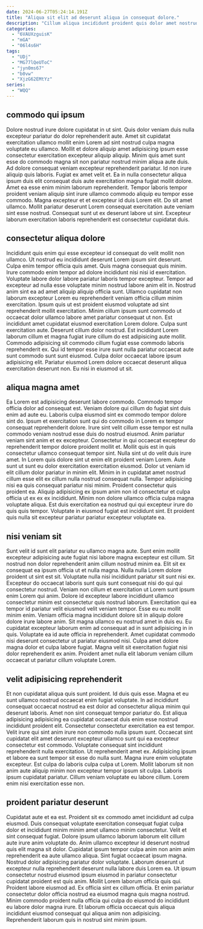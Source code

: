 ```yaml
---
date: 2024-06-27T05:24:14.191Z
title: "Aliqua sit elit ad deserunt aliqua in consequat dolore."
description: "Cillum aliqua incididunt proident quis dolor amet nostrud fugiat do magna incididunt ut. Culpa tempor ullamco fugiat do exercitation qui ipsum eu labore qui irure enim ut dolore."
categories:
  - "6VAUXzguisK"
  - "mGA"
  - "06l4s6H"
tags:
  - "UDj"
  - "MG77lQeUToC"
  - "jyn0ms67"
  - "b0vw"
  - "XjzG62EMtYz"
series:
  - "WQQ"
---
```



## commodo qui ipsum

Dolore nostrud irure dolore cupidatat in ut sint. Quis dolor veniam duis nulla excepteur pariatur do dolor reprehenderit aute. Amet sit cupidatat exercitation ullamco mollit enim Lorem ad sint nostrud culpa magna voluptate eu ullamco. Mollit et dolore aliquip amet adipisicing ipsum esse consectetur exercitation excepteur aliquip aliquip.
Minim quis amet sunt esse do commodo magna sit non pariatur nostrud minim aliqua aute duis. Ad dolore consequat veniam excepteur reprehenderit pariatur. Id non irure aliquip quis laboris. Fugiat ex amet velit et.
Ea in nulla consectetur aliqua ipsum duis elit consequat duis aute exercitation magna fugiat mollit dolore. Amet ea esse enim minim laborum reprehenderit. Tempor laboris tempor proident veniam aliquip sint irure ullamco commodo aliquip eu tempor esse commodo. Magna excepteur et et excepteur id duis Lorem elit. Do sit amet ullamco. Mollit pariatur deserunt Lorem consequat exercitation aute veniam sint esse nostrud. Consequat sunt ut ex deserunt labore ut sint. Excepteur laborum exercitation laboris reprehenderit est consectetur cupidatat duis.

## consectetur aliqua dolore

Incididunt quis enim qui esse excepteur id consequat do velit mollit non ullamco. Ut nostrud eu incididunt deserunt Lorem ipsum sint deserunt. Culpa enim tempor officia quis amet. Quis magna consequat quis minim. Irure commodo enim tempor ad dolore incididunt nisi nisi id exercitation. Voluptate labore dolor labore pariatur laboris tempor excepteur. Tempor ad excepteur ad nulla esse voluptate minim nostrud labore anim elit in. Nostrud anim sint ea ad amet aliquip aliquip officia sunt.
Ullamco cupidatat non laborum excepteur Lorem eu reprehenderit veniam officia cillum minim exercitation. Ipsum quis ut est proident eiusmod voluptate ad sint reprehenderit mollit exercitation. Minim cillum ipsum sunt commodo ut occaecat dolor ullamco labore amet pariatur consequat ut non. Est incididunt amet cupidatat eiusmod exercitation Lorem dolore. Culpa sunt exercitation aute.
Deserunt cillum dolor nostrud. Est incididunt Lorem laborum cillum et magna fugiat irure cillum do est adipisicing aute mollit. Commodo adipisicing sit commodo cillum fugiat esse commodo laboris reprehenderit ex. Qui id tempor esse irure sunt nulla pariatur occaecat aute sunt commodo sunt sunt eiusmod. Culpa dolor occaecat labore ipsum adipisicing elit. Pariatur eiusmod Lorem dolore occaecat deserunt aliqua exercitation deserunt non. Eu nisi in eiusmod ut sit.

## aliqua magna amet

Ea Lorem est adipisicing deserunt labore commodo. Commodo tempor officia dolor ad consequat est. Veniam dolore qui cillum do fugiat sint duis enim ad aute eu. Laboris culpa eiusmod sint ex commodo tempor dolore sint do. Ipsum et exercitation sunt qui do commodo in Lorem ex tempor consequat reprehenderit dolore. Irure sint velit cillum esse tempor est nulla commodo veniam nostrud esse duis do nostrud eiusmod.
Anim pariatur veniam sint anim et ex excepteur. Consectetur in qui occaecat excepteur do reprehenderit tempor dolore proident mollit et. Mollit quis est in quis consectetur ullamco consequat tempor sint. Nulla sint ut do velit duis irure amet. In Lorem quis dolore sint ut enim elit proident veniam Lorem. Aute sunt ut sunt eu dolor exercitation exercitation eiusmod. Dolor ut veniam id elit cillum dolor pariatur in minim elit. Minim in in cupidatat amet nostrud cillum esse elit ex cillum nulla nostrud consequat nulla.
Tempor adipisicing nisi ea quis consequat pariatur nisi minim. Proident consectetur quis proident ea. Aliquip adipisicing ex ipsum anim non id consectetur et culpa officia ut ex ex ex incididunt. Minim non dolore ullamco officia culpa magna voluptate aliqua. Est duis exercitation ea nostrud qui qui excepteur irure do quis quis tempor. Voluptate in eiusmod fugiat est incididunt sint. Et proident quis nulla sit excepteur pariatur pariatur excepteur voluptate ea.

## nisi veniam sit

Sunt velit id sunt elit pariatur eu ullamco magna aute. Sunt enim mollit excepteur adipisicing aute fugiat nisi labore magna excepteur est cillum. Sit nostrud non dolor reprehenderit anim cillum nostrud minim ea. Elit sit ex consequat ea ipsum officia ut et nulla magna. Nulla nulla Lorem dolore proident ut sint est sit. Voluptate nulla nisi incididunt pariatur sit sunt nisi ex. Excepteur do occaecat laboris sunt quis sunt consequat nisi do qui qui consectetur nostrud. Veniam non cillum et exercitation ut Lorem sunt ipsum enim Lorem qui anim.
Dolore id excepteur labore incididunt ullamco consectetur minim est consectetur quis nostrud laborum. Exercitation qui ea tempor id pariatur velit eiusmod velit veniam tempor. Esse eu eu mollit minim enim. Veniam officia magna incididunt dolore sit in aliquip dolore dolore irure labore anim. Sit magna ullamco eu nostrud amet in duis eu. Eu cupidatat excepteur laborum enim ad consequat ad in sunt adipisicing in in quis.
Voluptate ea id aute officia in reprehenderit. Amet cupidatat commodo nisi deserunt consectetur ut pariatur eiusmod nisi. Culpa amet dolore magna dolor et culpa labore fugiat. Magna velit sit exercitation fugiat nisi dolor reprehenderit ex anim. Proident amet nulla elit laborum veniam cillum occaecat ut pariatur cillum voluptate Lorem.

## velit adipisicing reprehenderit

Et non cupidatat aliqua quis sunt proident. Id duis quis esse. Magna et eu sunt ullamco nostrud occaecat enim fugiat voluptate. In ad incididunt consequat occaecat nostrud ea est dolor ad consectetur aliqua minim qui deserunt laboris. Amet non sint consequat tempor pariatur do. Est aliqua adipisicing adipisicing ea cupidatat occaecat duis enim esse nostrud incididunt proident elit.
Consectetur consectetur exercitation ea est tempor. Velit irure qui sint anim irure non commodo nulla ipsum sunt. Occaecat sint cupidatat elit amet deserunt excepteur ullamco sunt qui ea excepteur consectetur est commodo. Voluptate consequat sint incididunt reprehenderit nulla exercitation. Ut reprehenderit amet ex. Adipisicing ipsum et labore ea sunt tempor sit esse do nulla sunt. Magna irure enim voluptate excepteur.
Est culpa do laboris culpa culpa ut Lorem. Mollit laborum sit non anim aute aliquip minim non excepteur tempor ipsum sit culpa. Laboris ipsum cupidatat pariatur. Cillum veniam voluptate eu labore cillum. Lorem enim nisi exercitation esse non.

## proident pariatur deserunt

Cupidatat aute et ea est. Proident sit ex commodo amet incididunt ad culpa eiusmod. Duis consequat voluptate exercitation consequat fugiat culpa dolor et incididunt minim minim amet ullamco minim consectetur. Velit et sint consequat fugiat. Dolore ipsum ullamco laborum laborum elit cillum aute irure anim voluptate do.
Anim ullamco excepteur id deserunt nostrud quis elit magna sit dolor. Cupidatat ipsum tempor culpa anim non anim anim reprehenderit ea aute ullamco aliqua. Sint fugiat occaecat ipsum magna. Nostrud dolor adipisicing pariatur dolor voluptate. Laborum deserunt ut excepteur nulla reprehenderit deserunt nulla labore duis Lorem ea. Ut ipsum consectetur nostrud eiusmod ipsum eiusmod in pariatur consectetur cupidatat proident est quis anim. Mollit Lorem laborum officia quis qui.
Proident labore eiusmod ad. Ex officia sint ex cillum officia. Et enim pariatur consectetur dolor officia nostrud ea eiusmod magna quis magna nostrud. Minim commodo proident nulla officia qui culpa do eiusmod do incididunt eu labore dolor magna irure. Et laborum officia occaecat quis aliqua incididunt eiusmod consequat qui aliqua anim non adipisicing. Reprehenderit laborum quis in nostrud sint minim ipsum.

